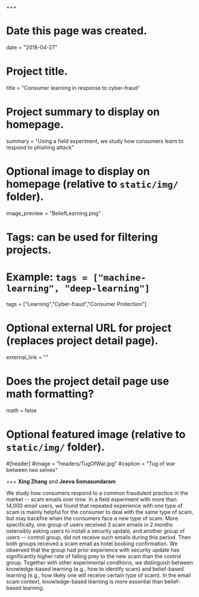 +++
# Date this page was created.
date = "2018-04-27"

# Project title.
title = "Consumer learning in response to cyber-fraud"
# Project summary to display on homepage.
summary = "Using a field experiment, we study how consumers learn to respond to phishing attack"

# Optional image to display on homepage (relative to `static/img/` folder).
image_preview = "BeliefLearning.png"

# Tags: can be used for filtering projects.
# Example: `tags = ["machine-learning", "deep-learning"]`
tags = ["Learning","Cyber-fraud","Consumer Protection"]

# Optional external URL for project (replaces project detail page).
external_link = ""

# Does the project detail page use math formatting?
math = false

# Optional featured image (relative to `static/img/` folder).
#[header]
#image = "headers/TugOfWar.jpg"
#caption = "Tug of war between two selves"

+++
**Xing Zhang** and **Jeeva Somasundaram**

We study how consumers respond to a common fraudulent practice in the market -- scam emails over time. In a field experiment with more than 14,000 email users, we found that repeated experience with one type of scam is mainly helpful for the consumer to deal with the same type of scam, but may backfire when the consumers face a new type of scam. More specifically, one group of users received 3 scam emails in 2 months ostensibly asking users to install a security update, and another group of users -- control group, did not receive such emails during this period. Then both groups received a scam email as hotel booking confirmation. We observed that the group had prior experience with security update has significantly higher rate of falling prey to the new scam than the control group. Together with other experimental conditions, we distinguish between knowledge-based learning (e.g., how to identify scam) and belief-based learning (e.g., how likely one will receive certain type of scam). In the email scam context, knowledge-based learning is more essential than belief-based learning.

